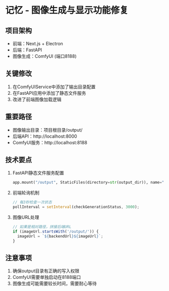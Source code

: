 # 记忆 - 图像生成与显示功能修复

## 项目架构
- 前端：Next.js + Electron
- 后端：FastAPI
- 图像生成：ComfyUI (端口8188)

## 关键修改
1. 在ComfyUIService中添加了输出目录配置
2. 在FastAPI应用中添加了静态文件服务
3. 改进了前端图像加载逻辑

## 重要路径
- 图像输出目录：项目根目录/output/
- 后端API：http://localhost:8000
- ComfyUI服务：http://localhost:8188

## 技术要点
1. FastAPI静态文件服务配置
   ```python
   app.mount("/output", StaticFiles(directory=str(output_dir)), name="output")
   ```

2. 前端轮询机制
   ```typescript
   // 每3秒检查一次状态
   pollInterval = setInterval(checkGenerationStatus, 3000);
   ```

3. 图像URL处理
   ```typescript
   // 如果是相对路径，拼接后端URL
   if (imageUrl.startsWith('/output/')) {
     imageUrl = `${backendUrl}${imageUrl}`;
   }
   ```

## 注意事项
1. 确保output目录有正确的写入权限
2. ComfyUI需要单独启动在8188端口
3. 图像生成可能需要较长时间，需要耐心等待 